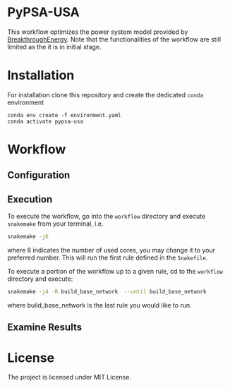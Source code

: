 # PyPSA-USA

This workflow optimizes the power system model provided by [BreakthroughEnergy](https://www.breakthroughenergy.org/). Note that the functionalities of the workflow are still limited as the it is in initial stage.

# Installation

For installation clone this repository and create the dedicated `conda` environment

```
conda env create -f environment.yaml
conda activate pypsa-usa
```

# Workflow

## Configuration

## Execution 
To execute the workflow, go into the `workflow` directory and execute `snakemake` from your terminal, i.e.

```bash
snakemake -j6
```

where 6 indicates the number of used cores, you may change it to your preferred number. This will run the first rule defined in the `Snakefile`.


To execute a portion of the workflow up to a given rule, cd to the `workflow` directory and execute:

```bash
snakemake -j4 -R build_base_network  --until build_base_network
```
where build_base_network is the last rule you would like to run.

## Examine Results


<!-- # Scope -->

# License

The project is licensed under MIT License.
